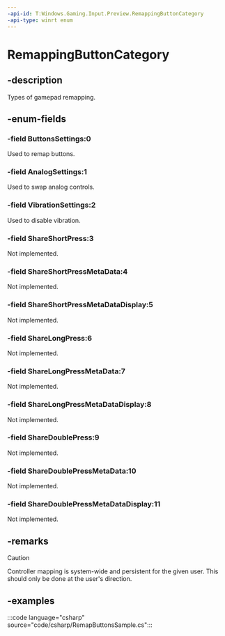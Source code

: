 ```yaml
---
-api-id: T:Windows.Gaming.Input.Preview.RemappingButtonCategory
-api-type: winrt enum
---
```


<!-- Enumeration syntax
public enum Windows.Gaming.Input.Preview.RemappingButtonCategory : int
-->

# RemappingButtonCategory

## -description

Types of gamepad remapping.

## -enum-fields

### -field ButtonsSettings:0

Used to remap buttons.

### -field AnalogSettings:1

Used to swap analog controls.

### -field VibrationSettings:2

Used to disable vibration.

### -field ShareShortPress:3

Not implemented.

### -field ShareShortPressMetaData:4

Not implemented.

### -field ShareShortPressMetaDataDisplay:5

Not implemented.

### -field ShareLongPress:6

Not implemented.

### -field ShareLongPressMetaData:7

Not implemented.

### -field ShareLongPressMetaDataDisplay:8

Not implemented.

### -field ShareDoublePress:9

Not implemented.

### -field ShareDoublePressMetaData:10

Not implemented.

### -field ShareDoublePressMetaDataDisplay:11

Not implemented.

## -remarks

> [!CAUTION]
> Controller mapping is system-wide and persistent for the given user. This should only be done at the user's direction.

## -examples

:::code language="csharp" source="code/csharp/RemapButtonsSample.cs":::
